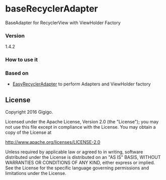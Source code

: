 # baseRecyclerAdapter
BaseAdapter for RecyclerView with ViewHolder Factory

### Version
1.4.2

[EasyRecyclerAdapter]: <https://github.com/CarlosMChica/easyrecycleradapters>

### How to use it


### Based on
* [EasyRecyclerAdapter] to perform Adapters and ViewHolder factory

License
----

Copyright 2016 Gigigo.

Licensed under the Apache License, Version 2.0 (the "License");
you may not use this file except in compliance with the License.
You may obtain a copy of the License at

   http://www.apache.org/licenses/LICENSE-2.0

Unless required by applicable law or agreed to in writing, software
distributed under the License is distributed on an "AS IS" BASIS,
WITHOUT WARRANTIES OR CONDITIONS OF ANY KIND, either express or implied.
See the License for the specific language governing permissions and
limitations under the License.


